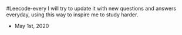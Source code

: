 #Leecode-every
I will try to update it with new questions and answers everyday, using this way to inspire me to study harder.

- May 1st, 2020

